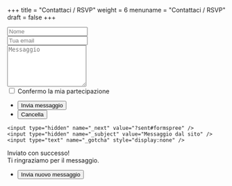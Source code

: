 +++
title = "Contattaci / RSVP"
weight = 6
menuname = "Contattaci / RSVP"
draft = false
+++

<form id="contactform" method="post" action="https://formspree.io/marinagioelesposi@gmail.com">
	<div class="field half first">
		<input type="text" name="name" id="name" placeholder="Nome"/>
	</div>
	<div class="field half">
		<input type="email" id="email" name="email" placeholder="Tua email">
	</div>
	<div class="field">
		<textarea name="message" id="message" rows="6" placeholder="Messaggio"></textarea>
	</div>
	<div class="field half first">
		<input type="checkbox" id="partecipero" name="partecipero">
		<label for="partecipero">Confermo la mia partecipazione</label>
	</div>
	<ul class="actions">
		<li><input type="submit" value="Invia messaggio" class="special" /></li>
		<li><input type="reset" value="Cancella" /></li>
	</ul>

	<input type="hidden" name="_next" value="?sent#formspree" />
	<input type="hidden" name="_subject" value="Messaggio dal sito" />
	<input type="text" name="_gotcha" style="display:none" />
</form>

<span id="contactformsent">Inviato con successo! <br>
Ti ringraziamo per il messaggio.<br>
</span>
<form id="contactform2">
	<ul class="actions">
		<li><input type="submit" value="Invia nuovo messaggio" class="special" /></li>
	</ul>
	<input type="hidden" name="_next" value="#formspree" />
	<input type="text" name="_gotcha" style="display:none" />
</form>




<script>
$(document).ready(function($) { 
    $(function(){
        if (window.location.search == "?sent") {
        	$('#contactform').hide();
			$('#contactformsent').show();
			$('#contactform2').show();
        } else {
			$('#contactformsent').hide();
			$('#contactform').show();
			$('#contactform2').hide();
        }
    });
});
</script>
